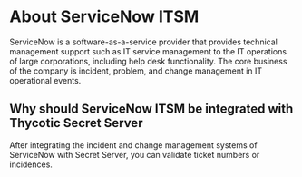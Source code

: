 [title]: # (ServiceNow ITSM)
[tags]: # (servicenow, itsm)
[priority]: # (1)
# About ServiceNow ITSM

ServiceNow is a software-as-a-service provider that provides technical management support such as IT service management to the IT operations of large corporations, including help desk functionality. The core business of the company is incident, problem, and change management in IT operational events.

## Why should ServiceNow ITSM be integrated with Thycotic Secret Server

After integrating the incident and change management systems of ServiceNow with Secret Server, you can validate ticket numbers or incidences.
